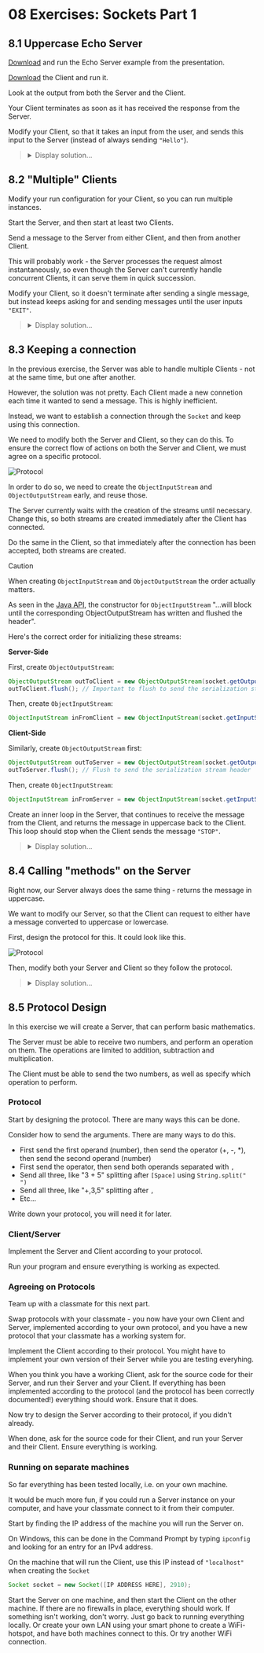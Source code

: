 
# 08 Exercises: Sockets Part 1 

## 8.1 Uppercase Echo Server

[Download](/08%20Sockets%201/Examples/Server.java) and run the Echo Server example from the presentation.

[Download](/08%20Sockets%201/Examples/Client.java) the Client and run it. 

Look at the output from both the Server and the Client.

Your Client terminates as soon as it has received the response from the Server.

Modify your Client, so that it takes an input from the user, and sends this input to the Server (instead of always sending `"Hello"`).

<blockquote>
<details>
<summary>Display solution...</summary>

```java
import java.io.IOException;
import java.io.ObjectInputStream;
import java.io.ObjectOutputStream;
import java.net.Socket;
import java.util.Scanner;

public class Client
{
    public static void main(String[] args)
    {
        Scanner scanner = new Scanner(System.in);

        try
        {
            Socket socket = new Socket("localhost", 2910);

            System.out.println("Enter a string to send to the server");
            String stringToSend = scanner.nextLine();

            ObjectOutputStream outToServer = new ObjectOutputStream(socket.getOutputStream());
            outToServer.writeObject(stringToSend);

            ObjectInputStream inFromServer = new ObjectInputStream(socket.getInputStream());
            String o = (String) inFromServer.readObject();

            System.out.println(o);
        }
        catch (IOException | ClassNotFoundException e)
        {
            throw new RuntimeException(e);
        }
    }
}
```
</details>
</blockquote>

## 8.2 "Multiple" Clients

Modify your run configuration for your Client, so you can run multiple instances.

Start the Server, and then start at least two Clients. 

Send a message to the Server from either Client, and then from another Client.

This will probably work - the Server processes the request almost instantaneously, so even though the Server can't currently handle concurrent Clients, it can serve them in quick succession.

Modify your Client, so it doesn't terminate after sending a single message, but instead keeps asking for and sending messages until the user inputs `"EXIT"`.

<blockquote>
<details>
<summary>Display solution...</summary>

```java
import java.io.IOException;
import java.io.ObjectInputStream;
import java.io.ObjectOutputStream;
import java.net.Socket;
import java.util.Scanner;

public class Client
{
    public static void main(String[] args)
    {
        Scanner scanner = new Scanner(System.in);

        try
        {
            Socket socket = null;
            while (true)
            {
                System.out.println("Enter a string to send to the server");
                String stringToSend = scanner.nextLine();
                if (stringToSend.equals("EXIT"))
                {
                    break;
                }
                socket = new Socket("localhost", 2910);

                ObjectOutputStream outToServer = new ObjectOutputStream(socket.getOutputStream());
                outToServer.writeObject(stringToSend);

                ObjectInputStream inFromServer = new ObjectInputStream(socket.getInputStream());
                String o = (String) inFromServer.readObject();

                System.out.println(o);
            }
            socket.close();
        }
        catch (IOException | ClassNotFoundException e)
        {
            throw new RuntimeException(e);
        }
    }
}
```
</details>
</blockquote>

## 8.3 Keeping a connection

In the previous exercise, the Server was able to handle multiple Clients - not at the same time, but one after another.

However, the solution was not pretty. Each Client made a new connetion each time it wanted to send a message. This is highly inefficient.

Instead, we want to establish a connection through the `Socket` and keep using this connection.

We need to modify both the Server and Client, so they can do this. To ensure the correct flow of actions on both the Server and Client, we must agree on a specific protocol.

![Protocol](/08%20Sockets%201/Images/Echo%20Server%20Protocol.png)

In order to do so, we need to create the `ObjectInputStream` and `ObjectOutputStream` early, and reuse those.

The Server currently waits with the creation of the streams until necessary. Change this, so both streams are created immediately after the Client has connected.

Do the same in the Client, so that immediately after the connection has been accepted, both streams are created.

>[!CAUTION]
>When creating `ObjectInputStream` and `ObjectOutputStream` the order actually matters.

As seen in the [Java API](https://docs.oracle.com/javase/7/docs/api/java/io/ObjectInputStream.html#ObjectInputStream%28java.io.InputStream%29), the constructor for `ObjectInputStream` "...will block until the corresponding ObjectOutputStream has written and flushed the header".

Here's the correct order for initializing these streams:

**Server-Side**

First, create `ObjectOutputStream`:

```java
ObjectOutputStream outToClient = new ObjectOutputStream(socket.getOutputStream());
outToClient.flush(); // Important to flush to send the serialization stream header
```

Then, create `ObjectInputStream`:

```java
ObjectInputStream inFromClient = new ObjectInputStream(socket.getInputStream());
```

**Client-Side**

Similarly, create `ObjectOutputStream` first:

```java
ObjectOutputStream outToServer = new ObjectOutputStream(socket.getOutputStream());
outToServer.flush(); // Flush to send the serialization stream header
```
Then, create `ObjectInputStream`:

```java
ObjectInputStream inFromServer = new ObjectInputStream(socket.getInputStream());
```

Create an inner loop in the Server, that continues to receive the message from the Client, and returns the message in uppercase back to the Client. This loop should stop when the Client sends the message `"STOP"`.

<blockquote>
<details>
<summary>Display solution...</summary>

```java
import java.io.IOException;
import java.io.ObjectInputStream;
import java.io.ObjectOutputStream;
import java.net.ServerSocket;
import java.net.Socket;

public class Server
{
    public static void main(String[] args)
    {
        System.out.println("Starting server...");
        try
        {
            ServerSocket welcomeSocket = new ServerSocket(2910);
            while (true)
            {
                Socket socket = welcomeSocket.accept();
                System.out.println("Client connected");

                ObjectInputStream inFromClient = new ObjectInputStream(socket.getInputStream());
                ObjectOutputStream outToClient = new ObjectOutputStream(socket.getOutputStream());

                String o = (String) inFromClient.readObject();

                while(!"STOP".equals(o))
                {
                    System.out.println("Received: " + o);

                    String answer = o.toUpperCase();

                    outToClient.writeObject(answer);

                    o = (String) inFromClient.readObject();
                }
            }
        }
        catch (IOException | ClassNotFoundException e)
        {
            throw new RuntimeException(e);
        }
    }
}
```
```java
import java.io.IOException;
import java.io.ObjectInputStream;
import java.io.ObjectOutputStream;
import java.net.Socket;
import java.util.Scanner;

public class Client
{
    public static void main(String[] args)
    {
        Scanner scanner = new Scanner(System.in);

        try
        {
            Socket socket = new Socket("localhost", 2910);

            ObjectOutputStream outToServer = new ObjectOutputStream(socket.getOutputStream());
            ObjectInputStream inFromServer = new ObjectInputStream(socket.getInputStream());

            while (true)
            {
                System.out.println("Enter a string to send to the server");
                String stringToSend = scanner.nextLine();
                if (stringToSend.equals("EXIT"))
                {
                    break;
                }

                outToServer.writeObject(stringToSend);

                String o = (String) inFromServer.readObject();

                System.out.println(o);
            }
            socket.close();
        }
        catch (IOException | ClassNotFoundException e)
        {
            throw new RuntimeException(e);
        }
    }
}
```

</details>
</blockquote>

## 8.4 Calling "methods" on the Server

Right now, our Server always does the same thing - returns the message in uppercase.

We want to modify our Server, so that the Client can request to either have a message converted to uppercase or lowercase.

First, design the protocol for this. It could look like this.

![Protocol](/08%20Sockets%201/Images/Echo%20Upper%20or%20Lower%20Server%20Protocol.png)

Then, modify both your Server and Client so they follow the protocol.

<blockquote>
<details>
<summary>Display solution...</summary>

```java
import java.io.IOException;
import java.io.ObjectInputStream;
import java.io.ObjectOutputStream;
import java.net.ServerSocket;
import java.net.Socket;

public class Server
{
    public static void main(String[] args)
    {
        System.out.println("Starting server...");
        try
        {
            ServerSocket welcomeSocket = new ServerSocket(2910);
            while (true)
            {
                Socket socket = welcomeSocket.accept();
                System.out.println("Client connected");

                ObjectInputStream inFromClient = new ObjectInputStream(socket.getInputStream());
                ObjectOutputStream outToClient = new ObjectOutputStream(socket.getOutputStream());

                while(true)
                {
                    outToClient.writeObject("Select upper- or lowercase. Type EXIT to end connection.");

                    String o = (String) inFromClient.readObject();
                    if ("EXIT".equals(o))
                    {
                        socket.close();
                        break;
                    }

                    System.out.println("Received: " + o);

                    if("uppercase".equals(o))
                    {
                        String message = (String) inFromClient.readObject();
                        String answer = message.toUpperCase();
                        outToClient.writeObject(answer);
                    }
                    else if ("lowercase".equals(o))
                    {
                        String message = (String) inFromClient.readObject();
                        String answer = message.toLowerCase();
                        outToClient.writeObject(answer);
                    }
                }
            }
        }
        catch (IOException | ClassNotFoundException e)
        {
            throw new RuntimeException(e);
        }
    }
}
```

```java
import java.io.IOException;
import java.io.ObjectInputStream;
import java.io.ObjectOutputStream;
import java.net.Socket;
import java.util.Scanner;

public class Client
{
    public static void main(String[] args)
    {
        Scanner scanner = new Scanner(System.in);

        try
        {
            Socket socket = new Socket("localhost", 2910);

            ObjectOutputStream outToServer = new ObjectOutputStream(socket.getOutputStream());
            ObjectInputStream inFromServer = new ObjectInputStream(socket.getInputStream());

            while (true)
            {
                String o = (String) inFromServer.readObject();
                System.out.println(o);

                String choice = scanner.nextLine();
                if (choice.equals("EXIT"))
                {
                    outToServer.writeObject(choice);
                    break;
                }

                outToServer.writeObject(choice);

                System.out.println("Enter a string to send to the server");
                String stringToSend = scanner.nextLine();

                outToServer.writeObject(stringToSend);
                String response = (String) inFromServer.readObject();
                System.out.println(response);
            }
            socket.close();
        }
        catch (IOException | ClassNotFoundException e)
        {
            throw new RuntimeException(e);
        }
    }
}
```

</details>
</blockquote>

## 8.5 Protocol Design

In this exercise we will create a Server, that can perform basic mathematics.

The Server must be able to receive two numbers, and perform an operation on them. The operations are limited to addition, subtraction and multiplication.

The Client must be able to send the two numbers, as well as specify which operation to perform.

### Protocol

Start by designing the protocol. There are many ways this can be done.

Consider how to send the arguments. There are many ways to do this.

-	First send the first operand (number), then send the operator (+, -, *), then send the second operand (number)
-	First send the operator, then send both operands separated with `,`
-	Send all three, like "3 + 5" splitting after `[Space]` using `String.split(" ")`
-	Send all three, like "+,3,5" splitting after `,`
-	Etc...

Write down your protocol, you will need it for later.

### Client/Server

Implement the Server and Client according to your protocol.

Run your program and ensure everything is working as expected.

### Agreeing on Protocols

Team up with a classmate for this next part. 

Swap protocols with your classmate - you now have your own Client and Server, implemented according to your own protocol, and you have a new protocol that your classmate has a working system for.

Implement the Client according to their protocol. You might have to implement your own version of their Server while you are testing everyhing.

When you think you have a working Client, ask for the source code for their Server, and run their Server and your Client. If everything has been implemented according to the protocol (and the protocol has been correctly documented!) everything should work. Ensure that it does.

Now try to design the Server according to their protocol, if you didn't already.

When done, ask for the source code for their Client, and run your Server and their Client. Ensure everything is working.

### Running on separate machines

So far everything has been tested locally, i.e. on your own machine.

It would be much more fun, if you could run a Server instance on your computer, and have your classmate connect to it from their computer.

Start by finding the IP address of the machine you will run the Server on.

On Windows, this can be done in the Command Prompt by typing `ipconfig` and looking for an entry for an IPv4 address.

On the machine that will run the Client, use this IP instead of `"localhost"` when creating the `Socket`

```java
Socket socket = new Socket([IP ADDRESS HERE], 2910);
```

Start the Server on one machine, and then start the Client on the other machine. If there are no firewalls in place, everything should work.
If something isn't working, don't worry. Just go back to running everything locally. Or create your own LAN using your smart phone to create a WiFi-hotspot, and have both machines connect to this. Or try another WiFi connection.
